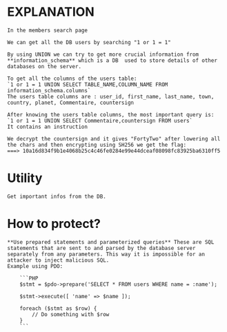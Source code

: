 # EXPLANATION

    In the members search page 

    We can get all the DB users by searching "1 or 1 = 1"

    By using UNION we can try to get more crucial information from **information_schema** which is a DB  used to store details of other databases on the server.

    To get all the columns of the users table:
    `1 or 1 = 1 UNION SELECT TABLE_NAME,COLUMN_NAME FROM information_schema.columns`
    The users table columns are : user_id, first_name, last_name, town, country, planet, Commentaire, countersign

    After knowing the users table columns, the most important query is:
    `1 or 1 = 1 UNION SELECT Commentaire,countersign FROM users`
    It contains an instruction 
    
    We decrypt the countersign and it gives "FortyTwo" after lowering all the chars and then encrypting using SH256 we get the flag:
    ===> 10a16d834f9b1e4068b25c4c46fe0284e99e44dceaf08098fc83925ba6310ff5

# Utility

    Get important infos from the DB.

# How to protect?

    **Use prepared statements and parameterized queries** These are SQL statements that are sent to and parsed by the database server separately from any parameters. This way it is impossible for an attacker to inject malicious SQL.
    Example using PDO:

        ```PHP
        $stmt = $pdo->prepare('SELECT * FROM users WHERE name = :name');

        $stmt->execute([ 'name' => $name ]);

        foreach ($stmt as $row) {
            // Do something with $row
        }
        ```